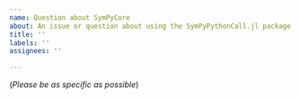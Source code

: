 ```yaml
---
name: Question about SymPyCore
about: An issue or question about using the SymPyPythonCall.jl package
title: ''
labels: ''
assignees: ''

---
```


(*Please be as specific as possible*)
